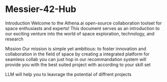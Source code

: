 # Messier-42-Hub
Introduction
Welcome to the Athena.ai open-source collaboration toolset for space enthusiasts and experts! 
This document serves as an introduction to our exciting venture into the world of space exploration, technology, and research

Mission
Our mission is simple yet ambitious: to foster innovation and collaboration in the field of space by creating a integrated platform for seamless collab you can just hop in our recommandation system
will provide you with the best suited project with according to your skill set

LLM will help you to leavrage the potential of diffrent projects

